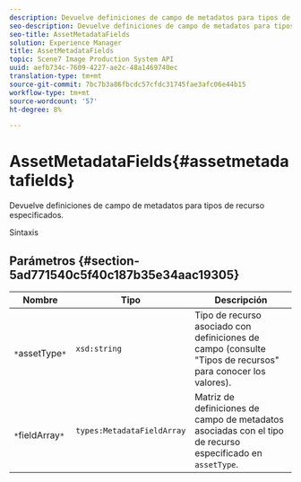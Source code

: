 ```yaml
---
description: Devuelve definiciones de campo de metadatos para tipos de recurso especificados.
seo-description: Devuelve definiciones de campo de metadatos para tipos de recurso especificados.
seo-title: AssetMetadataFields
solution: Experience Manager
title: AssetMetadataFields
topic: Scene7 Image Production System API
uuid: aefb734c-7609-4227-ae2c-48a1469740ec
translation-type: tm+mt
source-git-commit: 7bc7b3a86fbcdc57cfdc31745fae3afc06e44b15
workflow-type: tm+mt
source-wordcount: '57'
ht-degree: 8%

---
```



# AssetMetadataFields{#assetmetadatafields}

Devuelve definiciones de campo de metadatos para tipos de recurso especificados.

Sintaxis

## Parámetros {#section-5ad771540c5f40c187b35e34aac19305}

| Nombre | Tipo | Descripción |
|---|---|---|
| ` *`assetType`*` | `xsd:string` | Tipo de recurso asociado con definiciones de campo (consulte &quot;Tipos de recursos&quot; para conocer los valores). |
| ` *`fieldArray`*` | `types:MetadataFieldArray` | Matriz de definiciones de campo de metadatos asociadas con el tipo de recurso especificado en `assetType`. |

